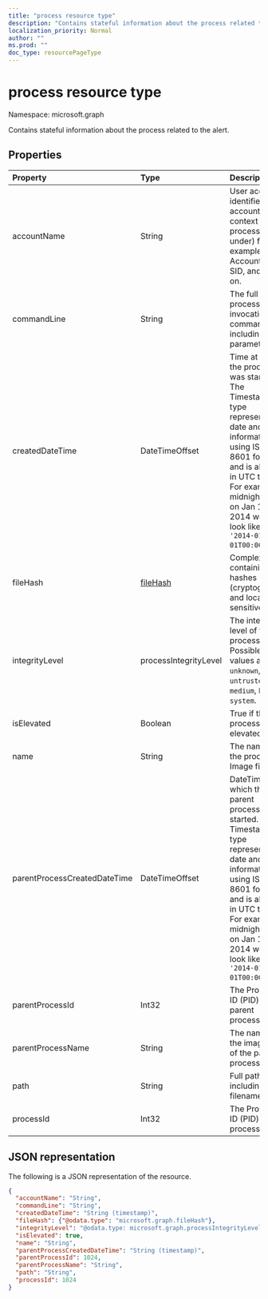 ```yaml
---
title: "process resource type"
description: "Contains stateful information about the process related to the alert."
localization_priority: Normal
author: ""
ms.prod: ""
doc_type: resourcePageType
---
```


# process resource type

Namespace: microsoft.graph

Contains stateful information about the process related to the alert.

## Properties

| Property   | Type|Description|
|:---------------|:--------|:----------|
|accountName|String|User account identifier (user account context the process ran under) for example, AccountName, SID, and so on.|
|commandLine|String|The full process invocation commandline including all parameters.|
|createdDateTime|DateTimeOffset|Time at which the process was started. The Timestamp type represents date and time information using ISO 8601 format and is always in UTC time. For example, midnight UTC on Jan 1, 2014 would look like this: `'2014-01-01T00:00:00Z'`.|
|fileHash|[fileHash](filehash.md)|Complex type containing file hashes (cryptographic and location-sensitive).|
|integrityLevel|processIntegrityLevel|The integrity level of the process. Possible values are: `unknown`, `untrusted`, `low`, `medium`, `high`, `system`.|
|isElevated|Boolean|True if the process is elevated.|
|name|String|The name of the process' Image file.|
|parentProcessCreatedDateTime|DateTimeOffset|DateTime at which the parent process was started. The Timestamp type represents date and time information using ISO 8601 format and is always in UTC time. For example, midnight UTC on Jan 1, 2014 would look like this: `'2014-01-01T00:00:00Z'`.|
|parentProcessId|Int32|The Process ID (PID) of the parent process.|
|parentProcessName|String|The name of the image file of the parent process.|
|path|String|Full path, including filename.|
|processId|Int32|The Process ID (PID) of the process.|

## JSON representation

The following is a JSON representation of the resource.

<!-- {
  "blockType": "resource",
  "optionalProperties": [

  ],
  "@odata.type": "microsoft.graph.process"
}-->

```json
{
  "accountName": "String",
  "commandLine": "String",
  "createdDateTime": "String (timestamp)",
  "fileHash": {"@odata.type": "microsoft.graph.fileHash"},
  "integrityLevel": "@odata.type: microsoft.graph.processIntegrityLevel",
  "isElevated": true,
  "name": "String",
  "parentProcessCreatedDateTime": "String (timestamp)",
  "parentProcessId": 1024,
  "parentProcessName": "String",
  "path": "String",
  "processId": 1024
}

```

<!-- uuid: 8fcb5dbc-d5aa-4681-8e31-b001d5168d79
2015-10-25 14:57:30 UTC -->
<!-- {
  "type": "#page.annotation",
  "description": "process resource",
  "keywords": "",
  "section": "documentation",
  "tocPath": ""
}-->
